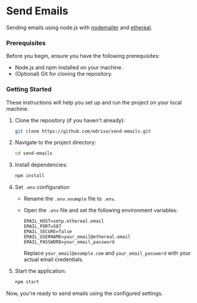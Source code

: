 # Send Emails

Sending emails using node.js with [nodemailer](https://nodemailer.com/) and [ethereal](https://ethereal.email/).

### Prerequisites

Before you begin, ensure you have the following prerequisites:

- Node.js and npm installed on your machine.
- (Optional) Git for cloning the repository.

### Getting Started

These instructions will help you set up and run the project on your local machine.

1. Clone the repository (if you haven't already):

   ```bash
   git clone https://github.com/edriso/send-emails.git
   ```

2. Navigate to the project directory:

   ```bash
   cd send-emails
   ```

3. Install dependencies:

   ```bash
   npm install
   ```

4. Set `.env` configuration

   - Rename the `.env.example` file to `.env`.

   - Open the `.env` file and set the following environment variables:

     ```dotenv
     EMAIL_HOST=smtp.ethereal.email
     EMAIL_PORT=587
     EMAIL_SECURE=false
     EMAIL_USERNAME=your_email@ethereal.email
     EMAIL_PASSWORD=your_email_password
     ```

     Replace `your_email@example.com` and `your_email_password` with your actual email credentials.

5. Start the application:

   ```bash
   npm start
   ```

Now, you're ready to send emails using the configured settings.
